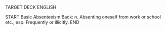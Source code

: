 TARGET DECK
ENGLISH

START
Basic
Absenteeism
Back: n. Absenting oneself from work or school etc., esp. Frequently or illicitly.
END
